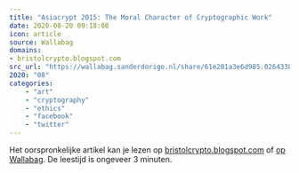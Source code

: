 ```yaml
---
title: "Asiacrypt 2015: The Moral Character of Cryptographic Work"
date: 2020-08-20 09:18:08
icon: article
source: Wallabag
domains:
- bristolcrypto.blogspot.com
src_url: "https://wallabag.sanderdorigo.nl/share/61e201a3e6d985.02643381"
2020: "08"
categories:
    - "art"
    - "cryptography"
    - "ethics"
    - "facebook"
    - "twitter"
---
```

Het oorspronkelijke artikel kan je lezen op [bristolcrypto.blogspot.com](http://bristolcrypto.blogspot.com/2015/12/asiacrypt-2015-moral-character-of.html) of [op Wallabag](https://wallabag.sanderdorigo.nl/share/61e201a3e6d985.02643381). De leestijd is ongeveer 3 minuten.